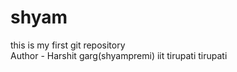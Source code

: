 # shyam
this is my first git repository
<br>
Author - Harshit garg(shyampremi) iit tirupati tirupati

